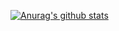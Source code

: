 [![Anurag's github stats](https://github-readme-stats.vercel.app/api?username=ELUM)](https://github.com/anuraghazra/github-readme-stats)
